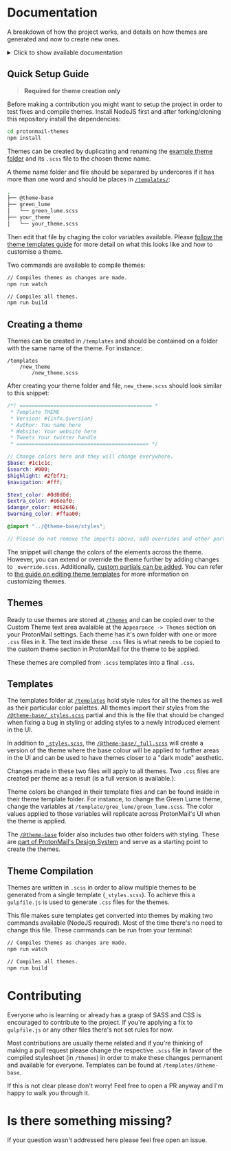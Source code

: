 # Documentation

A breakdown of how the project works, and details on how themes are generated and now to create new ones.

<details>
<summary>Click to show available documentation</summary>

- [Documentation](#documentation)
  - [Quick Setup Guide](#quick-setup-guide)
  - [Creating a theme](#creating-a-theme)
  - [Themes](#themes)
  - [Templates](#templates)
  - [Theme Compilation](#theme-compilation)
  - [Contributing](#contributing)
  - [Is there something missing?](#is-there-something-missing)
- [Project's README](../README.md)
- [Theme Template Guide](./theme-template-guide.md)
- [Theme Versioning](./theme-versioning.md)
</details>

## Quick Setup Guide

> **Required for theme creation only**

Before making a contribution you might want to setup the project in order to test fixes and compile themes. Install NodeJS first and after forking/cloning this repository install the dependencies:

```bash
cd protonmail-themes
npm install
```

Themes can be created by duplicating and renaming the [example theme folder](../templates/theme_example) and its `.scss` file to the chosen theme name.

A theme name folder and file should be separared by undercores if it has more than one word and should be places in [`/templates/`](../templates):

```bash
.
├── @theme-base
├── green_lume
│   └── green_lume.scss
├── your_theme
│   └── your_theme.scss
```

Then edit that file by chaging the color variables available. Please [follow the theme templates guide](./theme-templates-guide.md) for more detail on what this looks like and how to customise a theme.

Two commands are available to compile themes:

```bash
// Compiles themes as changes are made.
npm run watch

// Compiles all themes.
npm run build
```

## Creating a theme

Themes can be created in `/templates` and should be contained on a folder with the same name of the theme. For instance:

```
/templates
    /new_theme
        /new_theme.scss
```

After creating your theme folder and file, `new_theme.scss` should look similar to this snippet:

```scss
/*! =========================================== *
 * Template THEME
 * Version: #{info.$version}
 * Author: You name here
 * Website: Your website here
 * Tweets Your twitter handle
 * =========================================== */

// Change colors here and they will change everywhere.
$base: #1c1c1c;
$search: #000;
$highlight: #2fbf71;
$navigation: #fff;

$text_color: #0d0d0d;
$extra_color: #e6eaf0;
$danger_color: #d62646;
$warning_color: #ffaa00;

@import "../@theme-base/styles";

// Please do not remove the imports above, add overrides and other partials below this line.
```

The snippet will change the colors of the elements across the theme. However, you can extend or override the theme further by adding changes to `_override.scss`. Additionally, [custom partials can be added](https://sass-lang.com/guide). You can refer to [the guide on editing theme templates](./theme-templates-guide.md) for more information on customizing themes.

## Themes

Ready to use themes are stored at [`/themes`](../themes) and can be copied over to the Custom Theme text area avalaible at the `Appearance -> Themes` section on your ProtonMail settings. Each theme has it's own folder with one or more `.css` files in it. The text inside these `.css` files is what needs to be copied to the custom theme section in ProtonMail for the theme to be applied.

These themes are compiled from `.scss` templates into a final `.css`.

## Templates

The templates folder at [`/templates`](../templates) hold style rules for all the themes as well as their particular color palettes. All themes import their styles from the [`/@theme-base/_styles.scss`](../templates/@theme-base/_styles.scss) partial and this is the file that should be changed when fixing a bug in styling or adding styles to a newly introduced element in the UI.

In addition to [`_styles.scss`](../templates/@theme-base/_styles.scss), the [`/@theme-base/_full.scss`](../templates/@theme-base/_full.scss) will create a version of the theme where the base colour will be applied to further areas in the UI and can be used to have themes closer to a "dark mode" aesthetic.

Changes made in these two files will apply to all themes. Two `.css` files are created per theme as a result (is a full version is available.).

Theme colors be changed in their template files and can be found inside in their theme template folder. For instance, to change the Green Lume theme, change the variables at `/template/gree_lume/green_lume.scss`. The color values applied to those variables will replicate across ProtonMail's UI when the theme is applied.

The [`/@theme-base`](../templates/@theme-base/) folder also includes two other folders with styling. These are [part of ProtonMail's Design System](https://github.com/ProtonMail/design-system/tree/master/_sass) and serve as a starting point to create the themes.

## Theme Compilation

Themes are written in `.scss` in order to allow multiple themes to be generated from a single template (`_styles.scss`). To achieve this a `gulpfile.js` is used to generate `.css` files for the themes.

This file makes sure templates get converted into themes by making two commands available (NodeJS required). Most of the time there's no need to change this file. These commands can be run from your terminal:

```bash
// Compiles themes as changes are made.
npm run watch

// Compiles all themes.
npm run build
```

# Contributing

Everyone who is learning or already has a grasp of SASS and CSS is encouraged to contribute to the project. If you're applying a fix to `gulpfile.js` or any other files there's not set rules for now.

Most contributions are usually theme related and if you're thinking of making a pull request please change the respective `.scss` file in favor of the compiled stylesheet (in `/themes`) in order to make these changes permanent and available for everyone. Templates can be found at `/templates/@theme-base`.

If this is not clear please don't worry! Feel free to open a PR anyway and I'm happy to walk you through it.

# Is there something missing?

If your question wasn't addressed here please feel free open an issue.
